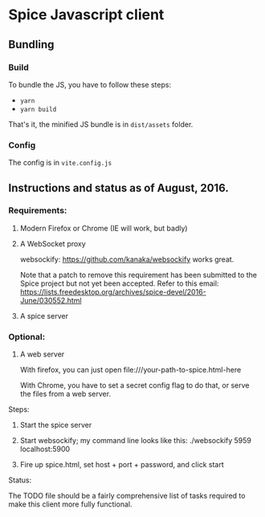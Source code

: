 # Spice Javascript client

## Bundling

### Build

To bundle the JS, you have to follow these steps:

* `yarn`
* `yarn build`

That's it, the minified JS bundle is in `dist/assets` folder.

### Config

The config is in `vite.config.js`

## Instructions and status as of August, 2016.

### Requirements:

  1.  Modern Firefox or Chrome (IE will work, but badly)

  2.  A WebSocket proxy

      websockify:
        https://github.com/kanaka/websockify
      works great.

      Note that a patch to remove this requirement has been submitted
      to the Spice project but not yet been accepted.  Refer to this email:
      https://lists.freedesktop.org/archives/spice-devel/2016-June/030552.html

  3.  A spice server


### Optional:
  1.  A web server

      With firefox, you can just open file:///your-path-to-spice.html-here

      With Chrome, you have to set a secret config flag to do that, or
      serve the files from a web server.


Steps:

  1.  Start the spice server

  2.  Start websockify; my command line looks like this:
        ./websockify 5959 localhost:5900

  3.  Fire up spice.html, set host + port + password, and click start


Status:

  The TODO file should be a fairly comprehensive list of tasks
  required to make this client more fully functional.
